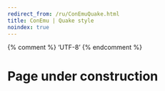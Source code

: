 ```yaml
---
redirect_from: /ru/ConEmuQuake.html
title: ConEmu | Quake style
noindex: true
---
```


{% comment %} ‘UTF-8’ {% endcomment %}

# Page under construction

